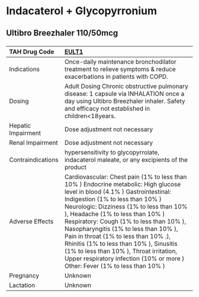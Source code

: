 # Indacaterol + Glycopyrronium

## Ultibro Breezhaler 110/50mcg

##### 

| TAH Drug Code      | [EULT1](https://www.tahsda.org.tw/drugs/hissearch.php?drug_code=EULT1)                                                                                                                                                                                                                                                                                                                                                                                                                                                                        |
|:-------------------|:----------------------------------------------------------------------------------------------------------------------------------------------------------------------------------------------------------------------------------------------------------------------------------------------------------------------------------------------------------------------------------------------------------------------------------------------------------------------------------------------------------------------------------------------|
| Indications        | Once-daily maintenance bronchodilator treatment to relieve symptoms & reduce exacerbations in patients with COPD.                                                                                                                                                                                                                                                                                                                                                                                                                             |
| Dosing             | Adult Dosing Chronic obstructive pulmonary disease: 1 capsule via INHALATION once a day using Ultibro Breezhaler inhaler. Safety and efficacy not established in children<18years.                                                                                                                                                                                                                                                                                                                                                            |
| Hepatic Impairment | Dose adjustment not necessary                                                                                                                                                                                                                                                                                                                                                                                                                                                                                                                 |
| Renal Impairment   | Dose adjustment not necessary                                                                                                                                                                                                                                                                                                                                                                                                                                                                                                                 |
| Contraindications  | hypersensitivity to glycopyrrolate, indacaterol maleate, or any excipients of the product                                                                                                                                                                                                                                                                                                                                                                                                                                                     |
| Adverse Effects    | Cardiovascular: Chest pain (1% to less than 10% ) Endocrine metabolic: High glucose level in blood (4.1% ) Gastrointestinal: Indigestion (1% to less than 10% ) Neurologic: Dizziness (1% to less than 10% ), Headache (1% to less than 10% ) Respiratory: Cough (1% to less than 10% ), Nasopharyngitis (1% to less than 10% ), Pain in throat (1% to less than 10% .), Rhinitis (1% to less than 10% ), Sinusitis (1% to less than 10% ), Throat irritation, Upper respiratory infection (10% or more ) Other: Fever (1% to less than 10% ) |
| Pregnancy          | Unknown                                                                                                                                                                                                                                                                                                                                                                                                                                                                                                                                       |
| Lactation          | Unknown                                                                                                                                                                                                                                                                                                                                                                                                                                                                                                                                       |

